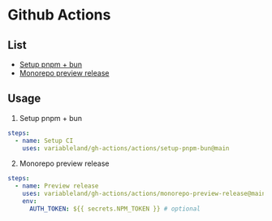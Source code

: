 # Github Actions

## List

- [Setup pnpm + bun](./actions/setup-pnpm-bun/action.yml)
- [Monorepo preview release](./actions/monorepo-preview-release/action.yml)

## Usage

1. Setup pnpm + bun

  ```yml
  steps:
    - name: Setup CI
      uses: variableland/gh-actions/actions/setup-pnpm-bun@main
  ```

2. Monorepo preview release

  ```yml
  steps:
    - name: Preview release
      uses: variableland/gh-actions/actions/monorepo-preview-release@main
      env:
        AUTH_TOKEN: ${{ secrets.NPM_TOKEN }} # optional
  ```

